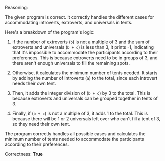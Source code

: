 Reasoning:

The given program is correct. It correctly handles the different cases for accommodating introverts, extroverts, and universals in tents. 

Here's a breakdown of the program's logic:

1.  If the number of extroverts (`b`) is not a multiple of 3 and the sum of extroverts and universals (`b + c`) is less than 3, it prints -1, indicating that it's impossible to accommodate the participants according to their preferences. This is because extroverts need to be in groups of 3, and there aren't enough universals to fill the remaining spots.

2.  Otherwise, it calculates the minimum number of tents needed. It starts by adding the number of introverts (`a`) to the total, since each introvert needs their own tent.

3.  Then, it adds the integer division of (`b + c`) by 3 to the total. This is because extroverts and universals can be grouped together in tents of 3.

4.  Finally, if (`b + c`) is not a multiple of 3, it adds 1 to the total. This is because there will be 1 or 2 universals left over who can't fill a tent of 3, so they need their own tent.

The program correctly handles all possible cases and calculates the minimum number of tents needed to accommodate the participants according to their preferences.

Correctness: **True**